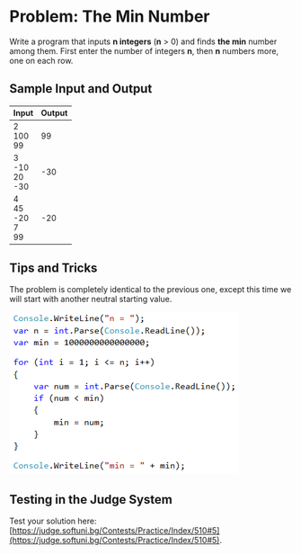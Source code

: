 # Problem: The Min Number

Write a program that inputs **n integers** (**n** > 0) and finds **the min** number among them. First enter the number of integers **n**, then **n** numbers more, one on each row. 

## Sample Input and Output

| Input | Output | 
| --- | --- |
| 2<br>100<br>99 | 99 |
| 3<br>-10<br>20<br>-30 | -30 |
| 4<br>45<br>-20<br>7<br>99<br> | -20 |

## Tips and Tricks

The problem is completely identical to the previous one, except this time we will start with another neutral starting value.

![](/assets/chapter-5-images/06.Min-number-01.png)

## Testing in the Judge System

Test your solution here: [https://judge.softuni.bg/Contests/Practice/Index/510#5](https://judge.softuni.bg/Contests/Practice/Index/510#5).
